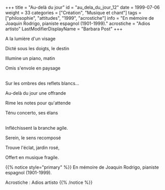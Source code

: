 +++
title = "Au-delà du jour"
id = "au_dela_du_jour_12"
date = 1999-07-06
weight = 33
categories = ["Création", "Musique et chant"]
tags = ["philosophie", "attitudes", "1999", "acrostiche"]
info = "En mémoire de Joaquin Rodrigo, pianiste espagnol (1901-1999)."
acrostiche = "Adios artisto"
LastModifierDisplayName = "Barbara Post"
+++

A la lumière d'un visage

Dicté sous les doigts, le destin

Illumine un piano, matin

Omis s'envole en paysage

 \
Sur les ombres des reflets blancs...

Au-delà du jour une offrande

Rime les notes pour qu'attende

Ténu concerto, ses élans

 \
Infléchissent la branche agile.

Serein, le sens recomposé

Trouve l'éclat, jardin rosé,

Offert en musique fragile.

{{% notice style="primary" %}}
En mémoire de Joaquin Rodrigo, pianiste espagnol (1901-1999).

Acrostiche : Adios artisto
{{% /notice %}}
